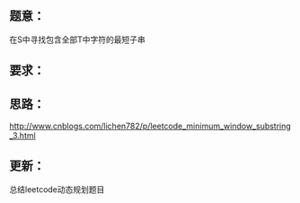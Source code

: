 ## 题意：
在S中寻找包含全部T中字符的最短子串

## 要求：


## 思路：
http://www.cnblogs.com/lichen782/p/leetcode_minimum_window_substring_3.html

## 更新：
总结leetcode动态规划题目

